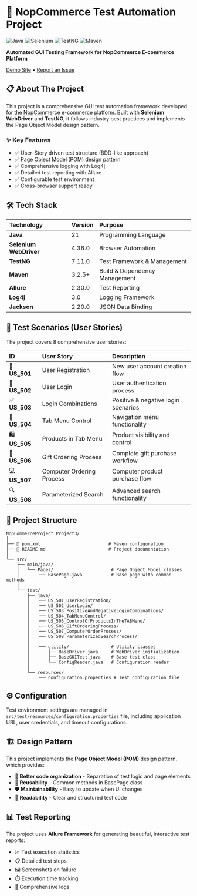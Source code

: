 # 🛒 NopCommerce Test Automation Project

![Java](https://img.shields.io/badge/Java-21-orange?style=for-the-badge&logo=java)
![Selenium](https://img.shields.io/badge/Selenium-4.36.0-green?style=for-the-badge&logo=selenium)
![TestNG](https://img.shields.io/badge/TestNG-7.11.0-red?style=for-the-badge)
![Maven](https://img.shields.io/badge/Maven-3.2.5+-blue?style=for-the-badge&logo=apache-maven)

**Automated GUI Testing Framework for NopCommerce E-commerce Platform**

[Demo Site](https://demo.nopcommerce.com/) • [Report an Issue](https://github.com/nldn24/NopCommerceProject_Project3/issues)

## 📋 About The Project

This project is a comprehensive GUI test automation framework developed for the [NopCommerce](https://demo.nopcommerce.com/) e-commerce platform. Built with **Selenium WebDriver** and **TestNG**, it follows industry best practices and implements the Page Object Model design pattern.

### ✨ Key Features

- ✅ User-Story driven test structure (BDD-like approach)
- ✅ Page Object Model (POM) design pattern
- ✅ Comprehensive logging with Log4j
- ✅ Detailed test reporting with Allure
- ✅ Configurable test environment
- ✅ Cross-browser support ready


## 🛠️ Tech Stack

| Technology | Version | Purpose |
|:-----------|:--------|:--------|
| **Java** | 21 | Programming Language |
| **Selenium WebDriver** | 4.36.0 | Browser Automation |
| **TestNG** | 7.11.0 | Test Framework & Management |
| **Maven** | 3.2.5+ | Build & Dependency Management |
| **Allure** | 2.30.0 | Test Reporting |
| **Log4j** | 3.0 | Logging Framework |
| **Jackson** | 2.20.0 | JSON Data Binding |


## 📝 Test Scenarios (User Stories)

The project covers 8 comprehensive user stories:

| ID | User Story | Description |
|:---|:-----------|:------------|
| 🔐 **US_501** | User Registration | New user account creation flow |
| 🔑 **US_502** | User Login | User authentication process |
| ✅ **US_503** | Login Combinations | Positive & negative login scenarios |
| 🧭 **US_504** | Tab Menu Control | Navigation menu functionality |
| 🛍️ **US_505** | Products in Tab Menu | Product visibility and control |
| 🎁 **US_506** | Gift Ordering Process | Complete gift purchase workflow |
| 💻 **US_507** | Computer Ordering Process | Computer product purchase flow |
| 🔍 **US_508** | Parameterized Search | Advanced search functionality |


## 📁 Project Structure

```
NopCommerceProject_Project3/
│
├── 📄 pom.xml                          # Maven configuration
├── 📄 README.md                        # Project documentation
│
└── src/
    ├── main/java/
    │   └── Pages/                      # Page Object Model classes
    │       └── BasePage.java           # Base page with common methods
    │
    └── test/
        ├── java/
        │   ├── US_501_UserRegistration/
        │   ├── US_502_UserLogin/
        │   ├── US_503_PositiveAndNegativeLoginCombinations/
        │   ├── US_504_TabMenuControl/
        │   ├── US_505_ControlOfProductsInTheTABMenu/
        │   ├── US_506_GiftOrderingProcess/
        │   ├── US_507_ComputerOrderProcess/
        │   ├── US_508_ParameterizedSearchProcess/
        │   │
        │   └── utility/                # Utility classes
        │       ├── BaseDriver.java     # WebDriver initialization
        │       ├── BaseGUITest.java    # Base test class
        │       └── ConfigReader.java   # Configuration reader
        │
        └── resources/
            └── configuration.properties # Test configuration file
```

## ⚙️ Configuration

Test environment settings are managed in `src/test/resources/configuration.properties` file, including application URL, user credentials, and timeout configurations.


## 🏗️ Design Pattern

This project implements the **Page Object Model (POM)** design pattern, which provides:

- 🎯 **Better code organization** - Separation of test logic and page elements
- 🔄 **Reusability** - Common methods in BasePage class
- 🛡️ **Maintainability** - Easy to update when UI changes
- 📖 **Readability** - Clear and structured test code


## 📊 Test Reporting

The project uses **Allure Framework** for generating beautiful, interactive test reports:

- 📈 Test execution statistics
- 📋 Detailed test steps
- 🖼️ Screenshots on failure
- ⏱️ Execution time tracking
- 📝 Comprehensive logs